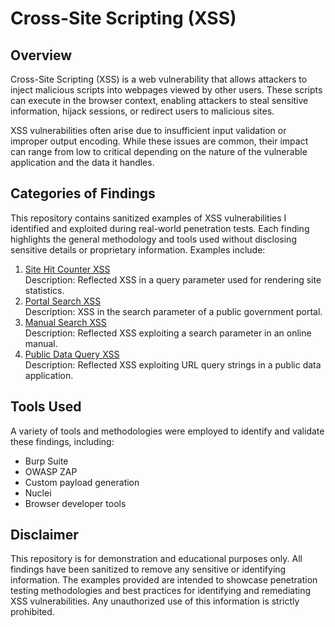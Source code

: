 # Cross-Site Scripting (XSS)

## Overview
Cross-Site Scripting (XSS) is a web vulnerability that allows attackers to inject malicious scripts into webpages viewed by other users. These scripts can execute in the browser context, enabling attackers to steal sensitive information, hijack sessions, or redirect users to malicious sites. 

XSS vulnerabilities often arise due to insufficient input validation or improper output encoding. While these issues are common, their impact can range from low to critical depending on the nature of the vulnerable application and the data it handles.

## Categories of Findings
This repository contains sanitized examples of XSS vulnerabilities I identified and exploited during real-world penetration tests. Each finding highlights the general methodology and tools used without disclosing sensitive details or proprietary information. Examples include:

1. [Site Hit Counter XSS](./Site_Hit_Counter_XSS.md)  
   Description: Reflected XSS in a query parameter used for rendering site statistics.
2. [Portal Search XSS](./Government_Portal_Search_XSS.md)  
   Description: XSS in the search parameter of a public government portal.
3. [Manual Search XSS](./Manual_Search_XSS.md)  
   Description: Reflected XSS exploiting a search parameter in an online manual.
4. [Public Data Query XSS](./Public_Data_Query_XSS.md)  
   Description: Reflected XSS exploiting URL query strings in a public data application.

## Tools Used
A variety of tools and methodologies were employed to identify and validate these findings, including:
- Burp Suite
- OWASP ZAP
- Custom payload generation
- Nuclei
- Browser developer tools

## Disclaimer
This repository is for demonstration and educational purposes only. All findings have been sanitized to remove any sensitive or identifying information. The examples provided are intended to showcase penetration testing methodologies and best practices for identifying and remediating XSS vulnerabilities. Any unauthorized use of this information is strictly prohibited.

